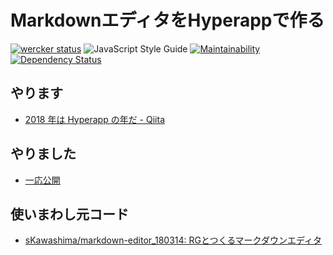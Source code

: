 # MarkdownエディタをHyperappで作る

[![wercker status](https://app.wercker.com/status/c7fce8eb3bab479b07fc7cb103382699/s/master "wercker status")](https://app.wercker.com/project/byKey/c7fce8eb3bab479b07fc7cb103382699)
![JavaScript Style Guide](https://img.shields.io/badge/code_style-standard-brightgreen.svg)
[![Maintainability](https://api.codeclimate.com/v1/badges/bb6744672d28bed9941d/maintainability)](https://codeclimate.com/github/sKawashima/markdown-editor_withHyperapp/maintainability)
[![Dependency Status](https://beta.gemnasium.com/badges/github.com/sKawashima/markdown-editor_withHyperapp.svg)](https://beta.gemnasium.com/projects/github.com/sKawashima/markdown-editor_withHyperapp)

## やります
- [2018 年は Hyperapp の年だ - Qiita](https://qiita.com/JorgeBucaran/items/c48446babe0627e25ee6)

## やりました
- [一応公開](https://skawashima.github.io/markdown-editor_withHyperapp/)

## 使いまわし元コード
- [sKawashima/markdown-editor_180314: RGとつくるマークダウンエディタ](https://github.com/sKawashima/markdown-editor_180314)
